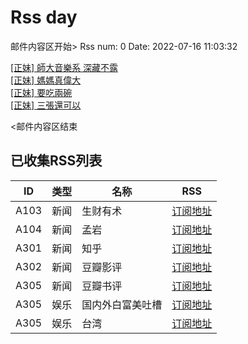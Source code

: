 # Rss day

邮件内容区开始>
Rss num: 0  Date: 2022-07-16 11:03:32 <br/>

<a href='https://www.ptt.cc/bbs/Beauty/M.1657935451.A.B98.html'>[正妹] 師大音樂系 深藏不露</a><br/>
<a href='https://www.ptt.cc/bbs/Beauty/M.1657935364.A.1E9.html'>[正妹] 媽媽真偉大</a><br/>
<a href='https://www.ptt.cc/bbs/Beauty/M.1657934770.A.68A.html'>[正妹] 要吃兩碗</a><br/>
<a href='https://www.ptt.cc/bbs/Beauty/M.1657934632.A.AE5.html'>[正妹] 三張還可以</a><br/>


<邮件内容区结束

## 已收集RSS列表

| ID | 类型 | 名称  | RSS  |
| -- | -- | -- | -- | 
| A103  | 新闻 | 生财有术 | [订阅地址](https://scys.info/feed) |
| A104  | 新闻 | 孟岩  | [订阅地址](https://feedpress.me/wx-dreamytalks) |
| A301  | 新闻 | 知乎 | [订阅地址](https://www.zhihu.com/rss) |
| A302  | 新闻 | 豆瓣影评 | [订阅地址](https://www.douban.com/feed/review/movie) |
| A305  | 新闻 | 豆瓣书评 | [订阅地址](https://www.douban.com/feed/review/book) |
| A305  | 娱乐 | 国内外白富美吐槽 | [订阅地址](http://rsshub.v2fy.com:1200/weibo/user/5323541229) |
| A305  | 娱乐 | 台湾 | [订阅地址](https://www.ptt.cc/atom/beauty.xml) |
